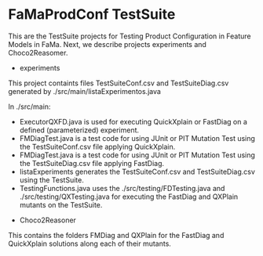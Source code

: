 # FaMaProdConf TestSuite

This are the TestSuite projects for Testing Product Configuration in Feature Models in FaMa. Next, we describe projects experiments and Choco2Reasomer.

* experiments

This project containts files TestSuiteConf.csv and TestSuiteDiag.csv generated by ./src/main/listaExperimentos.java

In ./src/main: 
- ExecutorQXFD.java is used for executing QuickXplain or FastDiag on a defined (parameterized) experiment. 
- FMDiagTest.java is a test code for using JUnit or PIT Mutation Test using the TestSuiteConf.csv file applying QuickXplain.
- FMDiagTest.java is a test code for using JUnit or PIT Mutation Test using the TestSuiteDiag.csv file applying FastDiag.
- listaExperiments generates the TestSuiteConf.csv and TestSuiteDiag.csv using the TestSuite.
- TestingFunctions.java uses the ./src/testing/FDTesting.java and ./src/testing/QXTesting.java for executing the FastDiag and QXPlain mutants on the TestSuite.

* Choco2Reasoner

This contains the folders FMDiag and QXPlain for the FastDiag and QuickXplain solutions along each of their mutants.
